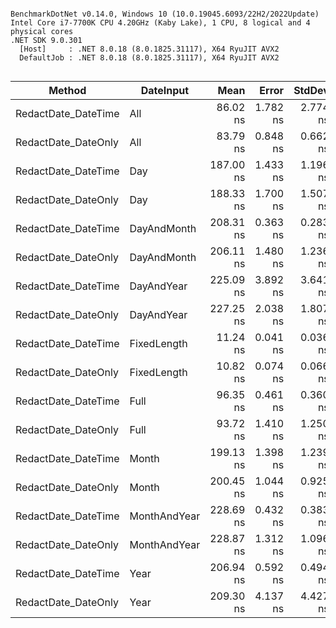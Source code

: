 ```

BenchmarkDotNet v0.14.0, Windows 10 (10.0.19045.6093/22H2/2022Update)
Intel Core i7-7700K CPU 4.20GHz (Kaby Lake), 1 CPU, 8 logical and 4 physical cores
.NET SDK 9.0.301
  [Host]     : .NET 8.0.18 (8.0.1825.31117), X64 RyuJIT AVX2
  DefaultJob : .NET 8.0.18 (8.0.1825.31117), X64 RyuJIT AVX2


```
| Method              | DateInput    | Mean      | Error    | StdDev   | Median    | Gen0   | Allocated |
|-------------------- |------------- |----------:|---------:|---------:|----------:|-------:|----------:|
| RedactDate_DateTime | All          |  86.02 ns | 1.782 ns | 2.774 ns |  84.32 ns | 0.0095 |      40 B |
| RedactDate_DateOnly | All          |  83.79 ns | 0.848 ns | 0.662 ns |  83.49 ns | 0.0095 |      40 B |
| RedactDate_DateTime | Day          | 187.00 ns | 1.433 ns | 1.196 ns | 186.70 ns | 0.0095 |      40 B |
| RedactDate_DateOnly | Day          | 188.33 ns | 1.700 ns | 1.507 ns | 187.89 ns | 0.0095 |      40 B |
| RedactDate_DateTime | DayAndMonth  | 208.31 ns | 0.363 ns | 0.283 ns | 208.27 ns | 0.0095 |      40 B |
| RedactDate_DateOnly | DayAndMonth  | 206.11 ns | 1.480 ns | 1.236 ns | 206.05 ns | 0.0095 |      40 B |
| RedactDate_DateTime | DayAndYear   | 225.09 ns | 3.892 ns | 3.641 ns | 223.12 ns | 0.0095 |      40 B |
| RedactDate_DateOnly | DayAndYear   | 227.25 ns | 2.038 ns | 1.807 ns | 226.58 ns | 0.0095 |      40 B |
| RedactDate_DateTime | FixedLength  |  11.24 ns | 0.041 ns | 0.036 ns |  11.23 ns |      - |         - |
| RedactDate_DateOnly | FixedLength  |  10.82 ns | 0.074 ns | 0.066 ns |  10.79 ns |      - |         - |
| RedactDate_DateTime | Full         |  96.35 ns | 0.461 ns | 0.360 ns |  96.21 ns | 0.0095 |      40 B |
| RedactDate_DateOnly | Full         |  93.72 ns | 1.410 ns | 1.250 ns |  93.16 ns | 0.0095 |      40 B |
| RedactDate_DateTime | Month        | 199.13 ns | 1.398 ns | 1.239 ns | 198.42 ns | 0.0095 |      40 B |
| RedactDate_DateOnly | Month        | 200.45 ns | 1.044 ns | 0.925 ns | 200.16 ns | 0.0095 |      40 B |
| RedactDate_DateTime | MonthAndYear | 228.69 ns | 0.432 ns | 0.383 ns | 228.54 ns | 0.0095 |      40 B |
| RedactDate_DateOnly | MonthAndYear | 228.87 ns | 1.312 ns | 1.096 ns | 228.41 ns | 0.0095 |      40 B |
| RedactDate_DateTime | Year         | 206.94 ns | 0.592 ns | 0.494 ns | 206.88 ns | 0.0095 |      40 B |
| RedactDate_DateOnly | Year         | 209.30 ns | 4.137 ns | 4.427 ns | 208.11 ns | 0.0095 |      40 B |
